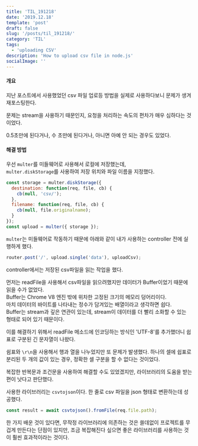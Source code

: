 ```yaml
---
title: 'TIL_191218'
date: '2019.12.18'
template: 'post'
draft: false
slug: '/posts/til_191218/'
category: 'TIL'
tags:
  - 'uploading CSV'
description: 'How to upload csv file in node.js'
socialImage: ''
---
```


#### 개요

지난 포스트에서 사용했었던 csv 파일 업로등 방법을 실제로 사용하다보니 문제가 생겨 재포스팅한다.

문제는 stream을 사용하기 때문인지, 요청을 처리하는 속도의 편차가 매우 심하다는 것이었다.

0.5초만에 된다거나, 수 초만에 된다거나, 아니면 아예 안 되는 경우도 있었다.

#### 해결 방법

우선 `multer`를 미들웨어로 사용해서 로컬에 저장했는데,  
`multer.diskStorage`를 사용하여 저장 위치와 파일 이름을 지정했다.

```js
const storage = multer.diskStorage({
  destination: function(req, file, cb) {
    cb(null, 'csv/');
  },
  filename: function(req, file, cb) {
    cb(null, file.originalname);
  }
});
const upload = multer({ storage });
```

`multer`는 미들웨어로 작동하기 때문에 아래와 같이 내가 사용하는 controller 전에 실행하게 했다.

```js
router.post('/', upload.single('data'), uploadCsv);
```

controller에서는 저장된 csv파일을 읽는 작업을 했다.

먼저는 readFile을 사용해서 csv파일을 읽으려했지만 데이터가 Buffer이었기 때문에 읽을 수가 없었다.  
Buffer는 Chrome V8 엔진 밖에 위차한 고정된 크기의 메모리 덩어리이다.  
마치 데이터의 바이트를 나타내는 정수가 담겨있는 배열이라고 생각하면 쉽다.  
Buffer는 stream과 깊은 연관이 있는데, stream이 데이터를 더 빨리 소화할 수 있는 형태로 되어 있기 때문이다.

이를 해결하기 위해서 readFile 메소드에 인코딩하는 방식인 'UTF-8'를 추가했더니 쉽표로 구분된 긴 문자열이 나왔다.

쉼표와 `\r\n`을 사용해서 행과 열을 나누었지만 또 문제가 발생했다. 하나의 셀에 쉽표로 분리된 두 개의 값이 있는 경우, 정확한 셀 구분을 할 수 없다는 것이었다.

복잡한 반복문과 조건문을 사용하여 해결할 수도 있었겠지만, 라이브러리의 도움을 받는 편이 낫다고 판단했다.

사용한 라이브러리는 `csvtojson`이다. 한 줄로 csv 파일을 json 형태로 변환하는데 성공했다.

```js
const result = await csvtojson().fromFile(req.file.path);
```

한 가지 배운 것이 있다면, 무작정 라이브러리에 의존하는 것은 쓸데없이 프로젝트를 무겁게 만든다는 단점이 있지만, 조금 복잡해진다 싶으면 좋은 라이브러리를 사용하는 것이 훨씬 효과적이라는 것이다.
